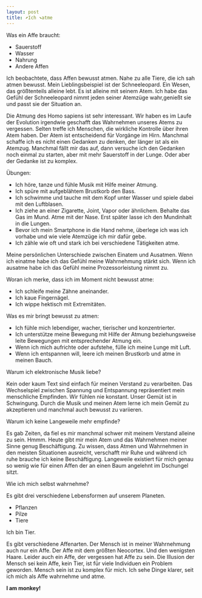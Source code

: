 ```yaml
---
layout: post
title: ⬈Ich ⬊atme
---
```


Was ein Affe braucht:

- Sauerstoff
- Wasser
- Nahrung
- Andere Affen

Ich beobachtete, dass Affen bewusst atmen. Nahe zu alle Tiere, die ich sah atmen bewusst. Mein Lieblingsbeispiel ist der Schneeleopard. Ein Wesen, das größtenteils alleine lebt. Es ist alleine mit seinem Atem. Ich habe das Gefühl der Schneeleopard nimmt jeden seiner Atemzüge wahr,genießt sie und passt sie der Situation an.

Die Atmung des Homo sapiens ist sehr interessant. Wir haben es im Laufe der Evolution irgendwie geschafft das Wahrnehmen unseres Atems zu vergessen. Selten treffe ich Menschen, die wirkliche Kontrolle über ihren Atem haben. Der Atem ist entscheidend für Vorgänge im Hirn. Manchmal schaffe ich es nicht einen Gedanken zu denken, der länger ist als ein Atemzug. Manchmal fällt mir das auf, dann versuche ich den Gedanken noch einmal zu starten, aber mit mehr Sauerstoff in der Lunge. Oder aber der Gedanke ist zu komplex.

Übungen:

- Ich höre, tanze und fühle Musik mit Hilfe meiner Atmung.
- Ich spüre mit aufgeblähtem Brustkorb den Bass.
- Ich schwimme und tauche mit dem Kopf unter Wasser und spiele dabei mit den Luftblasen.
- Ich ziehe an einer Zigarette, Joint, Vapor oder ähnlichem. Behalte das Gas im Mund. Atme mit der Nase. Erst später lasse ich den Mundinhalt in die Lungen.
- Bevor ich mein Smartphone in die Hand nehme, überlege ich was ich vorhabe und wie viele Atemzüge ich mir dafür gebe.
- Ich zähle wie oft und stark ich bei verschiedene Tätigkeiten atme.

Meine persönlichen Unterschiede zwischen Einatem und Ausatmen.
Wenn ich einatme habe ich das Gefühl meine Wahrnehmung stärkt sich.
Wenn ich ausatme habe ich das Gefühl meine Prozessorleistung nimmt zu.

Woran ich merke, dass ich im Moment nicht bewusst atme:

- Ich schleife meine Zähne aneinander.
- Ich kaue Fingernägel.
- Ich wippe hektisch mit Extremitäten.

Was es mir bringt bewusst zu atmen:

- Ich fühle mich lebendiger, wacher, tierischer und konzentrierter.
- Ich unterstütze meine Bewegung mit Hilfe der Atmung beziehungsweise leite Bewegungen mit entsprechender Atmung ein.
- Wenn ich mich aufrichte oder aufstehe, fülle ich meine Lunge mit Luft.
- Wenn ich entspannen will, leere ich meinen Brustkorb und atme in meinen Bauch.

Warum ich elektronische Musik liebe?

Kein oder kaum Text sind einfach für meinen Verstand zu verarbeiten.
Das Wechselspiel zwischen Spannung und Entspannung repräsentiert mein menschliche Empfinden. Wir fühlen nie konstant. Unser Gemüt ist in Schwingung. Durch die Musik und meinen Atem lerne ich mein Gemüt zu akzeptieren und manchmal auch bewusst zu variieren.

Warum ich keine Langeweile mehr empfinde?

Es gab Zeiten, da fiel es mir manchmal schwer mit meinem Verstand alleine zu sein. Hmmm. Heute gibt mir mein Atem und das Wahrnehmen meiner Sinne genug Beschäftigung. Zu wissen, dass Atmen und Wahrnehmen in den meisten Situationen ausreicht, verschafft mir Ruhe und während ich ruhe brauche ich keine Beschäftigung. Langeweile existiert für mich genau so wenig wie für einen Affen der an einen Baum angelehnt im Dschungel sitzt.

Wie ich mich selbst wahrnehme?

Es gibt drei verschiedene Lebensformen auf unserem Planeten.

- Pflanzen
- Pilze
- Tiere

Ich bin Tier.

Es gibt verschiedene Affenarten. Der Mensch ist in meiner Wahrnehmung auch nur ein Affe. Der Affe mit dem größten Neocortex. Und den wenigsten Haare. Leider auch ein Affe, der vergessen hat Affe zu sein. Die Illusion der Mensch sei kein Affe, kein Tier, ist für viele Individuen ein Problem geworden. Mensch sein ist zu komplex für mich. Ich sehe Dinge klarer, seit ich mich als Affe wahrnehme und atme.

**I am monkey!**